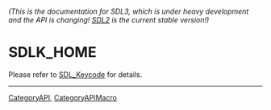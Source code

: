 ###### (This is the documentation for SDL3, which is under heavy development and the API is changing! [SDL2](https://wiki.libsdl.org/SDL2/) is the current stable version!)
# SDLK_HOME

Please refer to [SDL_Keycode](SDL_Keycode) for details.

----
[CategoryAPI](CategoryAPI), [CategoryAPIMacro](CategoryAPIMacro)

